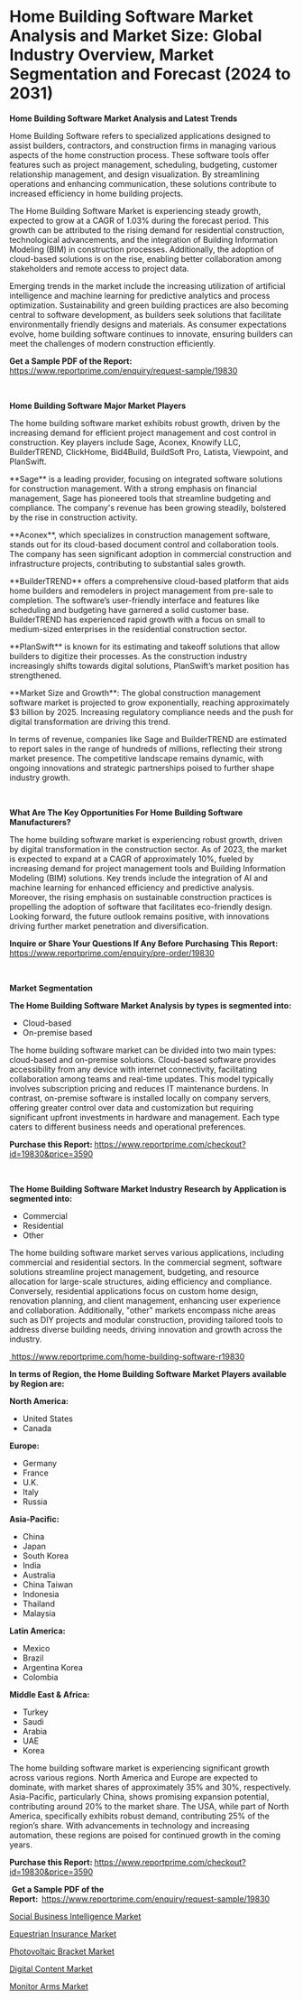 <p><h1>Home Building Software Market Analysis and Market Size: Global Industry Overview, Market Segmentation and Forecast (2024 to 2031)</h1></p><p><strong>Home Building Software Market Analysis and Latest Trends</strong></p>
<p><p>Home Building Software refers to specialized applications designed to assist builders, contractors, and construction firms in managing various aspects of the home construction process. These software tools offer features such as project management, scheduling, budgeting, customer relationship management, and design visualization. By streamlining operations and enhancing communication, these solutions contribute to increased efficiency in home building projects.</p><p>The Home Building Software Market is experiencing steady growth, expected to grow at a CAGR of 1.03% during the forecast period. This growth can be attributed to the rising demand for residential construction, technological advancements, and the integration of Building Information Modeling (BIM) in construction processes. Additionally, the adoption of cloud-based solutions is on the rise, enabling better collaboration among stakeholders and remote access to project data.</p><p>Emerging trends in the market include the increasing utilization of artificial intelligence and machine learning for predictive analytics and process optimization. Sustainability and green building practices are also becoming central to software development, as builders seek solutions that facilitate environmentally friendly designs and materials. As consumer expectations evolve, home building software continues to innovate, ensuring builders can meet the challenges of modern construction efficiently.</p></p>
<p><strong>Get a Sample PDF of the Report:&nbsp;</strong> <a href="https://www.reportprime.com/enquiry/request-sample/19830?utm_campaign=116&utm_medium=2&utm_source=Github&utm_content=ia&utm_term=02122024&utm_id=home-building-software">https://www.reportprime.com/enquiry/request-sample/19830</a></p>
<p>&nbsp;</p>
<p><strong>Home Building Software Major Market Players</strong></p>
<p><p>The home building software market exhibits robust growth, driven by the increasing demand for efficient project management and cost control in construction. Key players include Sage, Aconex, Knowify LLC, BuilderTREND, ClickHome, Bid4Build, BuildSoft Pro, Latista, Viewpoint, and PlanSwift.</p><p>**Sage** is a leading provider, focusing on integrated software solutions for construction management. With a strong emphasis on financial management, Sage has pioneered tools that streamline budgeting and compliance. The company's revenue has been growing steadily, bolstered by the rise in construction activity.</p><p>**Aconex**, which specializes in construction management software, stands out for its cloud-based document control and collaboration tools. The company has seen significant adoption in commercial construction and infrastructure projects, contributing to substantial sales growth.</p><p>**BuilderTREND** offers a comprehensive cloud-based platform that aids home builders and remodelers in project management from pre-sale to completion. The software’s user-friendly interface and features like scheduling and budgeting have garnered a solid customer base. BuilderTREND has experienced rapid growth with a focus on small to medium-sized enterprises in the residential construction sector.</p><p>**PlanSwift** is known for its estimating and takeoff solutions that allow builders to digitize their processes. As the construction industry increasingly shifts towards digital solutions, PlanSwift’s market position has strengthened.</p><p>**Market Size and Growth**: The global construction management software market is projected to grow exponentially, reaching approximately $3 billion by 2025. Increasing regulatory compliance needs and the push for digital transformation are driving this trend.</p><p>In terms of revenue, companies like Sage and BuilderTREND are estimated to report sales in the range of hundreds of millions, reflecting their strong market presence. The competitive landscape remains dynamic, with ongoing innovations and strategic partnerships poised to further shape industry growth.</p></p>
<p>&nbsp;</p>
<p><strong>What Are The Key Opportunities For Home Building Software Manufacturers?</strong></p>
<p><p>The home building software market is experiencing robust growth, driven by digital transformation in the construction sector. As of 2023, the market is expected to expand at a CAGR of approximately 10%, fueled by increasing demand for project management tools and Building Information Modeling (BIM) solutions. Key trends include the integration of AI and machine learning for enhanced efficiency and predictive analysis. Moreover, the rising emphasis on sustainable construction practices is propelling the adoption of software that facilitates eco-friendly design. Looking forward, the future outlook remains positive, with innovations driving further market penetration and diversification.</p></p>
<p><strong>Inquire or Share Your Questions If Any Before Purchasing This Report:</strong> <a href="https://www.reportprime.com/enquiry/pre-order/19830?utm_campaign=116&utm_medium=2&utm_source=Github&utm_content=ia&utm_term=02122024&utm_id=home-building-software">https://www.reportprime.com/enquiry/pre-order/19830</a></p>
<p>&nbsp;</p>
<p><strong>Market Segmentation</strong></p>
<p><strong>The Home Building Software Market Analysis by types is segmented into:</strong></p>
<p><ul><li>Cloud-based</li><li>On-premise based</li></ul></p>
<p><p>The home building software market can be divided into two main types: cloud-based and on-premise solutions. Cloud-based software provides accessibility from any device with internet connectivity, facilitating collaboration among teams and real-time updates. This model typically involves subscription pricing and reduces IT maintenance burdens. In contrast, on-premise software is installed locally on company servers, offering greater control over data and customization but requiring significant upfront investments in hardware and management. Each type caters to different business needs and operational preferences.</p></p>
<p><strong>Purchase this Report:&nbsp;</strong><a href="https://www.reportprime.com/checkout?id=19830&price=3590&utm_campaign=116&utm_medium=2&utm_source=Github&utm_content=ia&utm_term=02122024&utm_id=home-building-software">https://www.reportprime.com/checkout?id=19830&price=3590</a></p>
<p>&nbsp;</p>
<p><strong>The Home Building Software Market Industry Research by Application is segmented into:</strong></p>
<p><ul><li>Commercial</li><li>Residential</li><li>Other</li></ul></p>
<p><p>The home building software market serves various applications, including commercial and residential sectors. In the commercial segment, software solutions streamline project management, budgeting, and resource allocation for large-scale structures, aiding efficiency and compliance. Conversely, residential applications focus on custom home design, renovation planning, and client management, enhancing user experience and collaboration. Additionally, "other" markets encompass niche areas such as DIY projects and modular construction, providing tailored tools to address diverse building needs, driving innovation and growth across the industry.</p></p>
<p><a href="https://www.reportprime.com/home-building-software-r19830?utm_campaign=116&utm_medium=2&utm_source=Github&utm_content=ia&utm_term=02122024&utm_id=home-building-software">&nbsp;https://www.reportprime.com/home-building-software-r19830</a></p>
<p><strong>In terms of Region, the Home Building Software Market Players available by Region are:</strong></p>
<p>
    <p> <strong> North America: </strong>
        <ul>
            <li>United States</li>
            <li>Canada</li>
        </ul>
        </p> 
    <p> <strong> Europe: </strong>
        <ul>
            <li>Germany</li>
            <li>France</li>
            <li>U.K.</li>
            <li>Italy</li>
            <li>Russia</li>
        </ul>
        </p> 
    <p> <strong> Asia-Pacific: </strong>
        <ul>
            <li>China</li>
            <li>Japan</li>
            <li>South Korea</li>
            <li>India</li>
            <li>Australia</li>
            <li>China Taiwan</li>
            <li>Indonesia</li>
            <li>Thailand</li>
            <li>Malaysia</li>
        </ul>
        </p> 
    <p> <strong> Latin America: </strong>
        <ul>
            <li>Mexico</li>
            <li>Brazil</li>
            <li>Argentina Korea</li>
            <li>Colombia</li>
        </ul>
        </p> 
    <p> <strong> Middle East & Africa: </strong>
        <ul>
            <li>Turkey</li>
            <li>Saudi</li>
            <li>Arabia</li>
            <li>UAE</li>
            <li>Korea</li>
        </ul>
    </p>
    </p>
<p><p>The home building software market is experiencing significant growth across various regions. North America and Europe are expected to dominate, with market shares of approximately 35% and 30%, respectively. Asia-Pacific, particularly China, shows promising expansion potential, contributing around 20% to the market share. The USA, while part of North America, specifically exhibits robust demand, contributing 25% of the region’s share. With advancements in technology and increasing automation, these regions are poised for continued growth in the coming years.</p></p>
<p><strong>Purchase this Report: </strong><a href="https://www.reportprime.com/checkout?id=19830&price=3590&utm_campaign=116&utm_medium=2&utm_source=Github&utm_content=ia&utm_term=02122024&utm_id=home-building-software">https://www.reportprime.com/checkout?id=19830&price=3590</a></p>
<p>&nbsp;<strong>Get a Sample PDF of the Report:&nbsp;&nbsp;</strong><a href="https://www.reportprime.com/enquiry/request-sample/19830?utm_campaign=116&utm_medium=2&utm_source=Github&utm_content=ia&utm_term=02122024&utm_id=home-building-software">https://www.reportprime.com/enquiry/request-sample/19830</a></p>
<p><strong></strong></p>
<p><p><a href="https://github.com/lindaopodray/Market-Research-Report-List-1/blob/main/social-business-intelligence-market.md?utm_campaign=116&utm_medium=2&utm_source=Github&utm_content=ia&utm_term=02122024&utm_id=home-building-software">Social Business Intelligence Market</a></p><p><a href="https://issuu.com/reportprime-2/docs/equestrian-insurance-market-size-2030.pptx?utm_campaign=116&utm_medium=2&utm_source=Github&utm_content=ia&utm_term=02122024&utm_id=home-building-software">Equestrian Insurance Market</a></p><p><a href="https://www.linkedin.com/pulse/evaluating-future-photovoltaic-bracket-market-size-drivers-eq2ae?utm_campaign=116&utm_medium=2&utm_source=Github&utm_content=ia&utm_term=02122024&utm_id=home-building-software">Photovoltaic Bracket Market</a></p><p><a href="https://github.com/OlenFleming68/Market-Research-Report-List-1/blob/main/digital-content-market.md?utm_campaign=116&utm_medium=2&utm_source=Github&utm_content=ia&utm_term=02122024&utm_id=home-building-software">Digital Content Market</a></p><p><a href="https://issuu.com/reportprime-2/docs/monitor-arms-market-size-2030.pptx?utm_campaign=116&utm_medium=2&utm_source=Github&utm_content=ia&utm_term=02122024&utm_id=home-building-software">Monitor Arms Market</a></p></p>